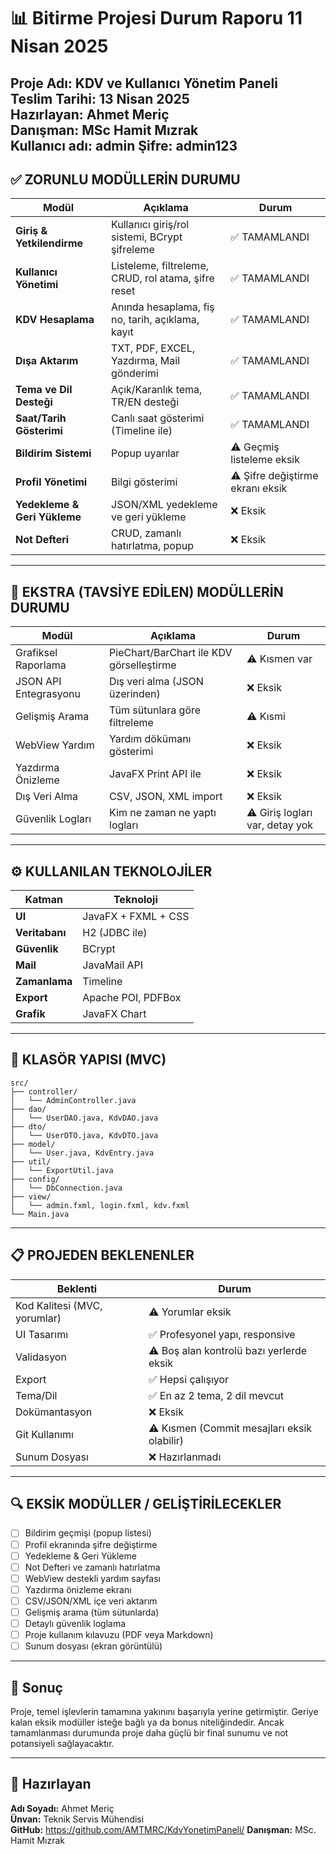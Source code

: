 
# 📊 Bitirme Projesi Durum Raporu  11 Nisan 2025
**Proje Adı:** KDV ve Kullanıcı Yönetim Paneli  
**Teslim Tarihi:** 13 Nisan 2025  
**Hazırlayan:** Ahmet Meriç  
**Danışman:** MSc Hamit Mızrak  
Kullanıcı adı: admin
Şifre: admin123
---

## ✅ ZORUNLU MODÜLLERİN DURUMU

| Modül | Açıklama | Durum |
|-------|----------|-------|
| **Giriş & Yetkilendirme** | Kullanıcı giriş/rol sistemi, BCrypt şifreleme | ✅ TAMAMLANDI |
| **Kullanıcı Yönetimi** | Listeleme, filtreleme, CRUD, rol atama, şifre reset | ✅ TAMAMLANDI |
| **KDV Hesaplama** | Anında hesaplama, fiş no, tarih, açıklama, kayıt | ✅ TAMAMLANDI |
| **Dışa Aktarım** | TXT, PDF, EXCEL, Yazdırma, Mail gönderimi | ✅ TAMAMLANDI |
| **Tema ve Dil Desteği** | Açık/Karanlık tema, TR/EN desteği | ✅ TAMAMLANDI |
| **Saat/Tarih Gösterimi** | Canlı saat gösterimi (Timeline ile) | ✅ TAMAMLANDI |
| **Bildirim Sistemi** | Popup uyarılar | ⚠️ Geçmiş listeleme eksik |
| **Profil Yönetimi** | Bilgi gösterimi | ⚠️ Şifre değiştirme ekranı eksik |
| **Yedekleme & Geri Yükleme** | JSON/XML yedekleme ve geri yükleme | ❌ Eksik |
| **Not Defteri** | CRUD, zamanlı hatırlatma, popup | ❌ Eksik |

---

## 🧩 EKSTRA (TAVSİYE EDİLEN) MODÜLLERİN DURUMU

| Modül | Açıklama | Durum |
|-------|----------|-------|
| Grafiksel Raporlama | PieChart/BarChart ile KDV görselleştirme | ⚠️ Kısmen var |
| JSON API Entegrasyonu | Dış veri alma (JSON üzerinden) | ❌ Eksik |
| Gelişmiş Arama | Tüm sütunlara göre filtreleme | ⚠️ Kısmi |
| WebView Yardım | Yardım dökümanı gösterimi | ❌ Eksik |
| Yazdırma Önizleme | JavaFX Print API ile | ❌ Eksik |
| Dış Veri Alma | CSV, JSON, XML import | ❌ Eksik |
| Güvenlik Logları | Kim ne zaman ne yaptı logları | ⚠️ Giriş logları var, detay yok |

---

## ⚙️ KULLANILAN TEKNOLOJİLER

| Katman | Teknoloji |
|--------|-----------|
| **UI** | JavaFX + FXML + CSS |
| **Veritabanı** | H2 (JDBC ile) |
| **Güvenlik** | BCrypt |
| **Mail** | JavaMail API |
| **Zamanlama** | Timeline |
| **Export** | Apache POI, PDFBox |
| **Grafik** | JavaFX Chart |

---

## 📁 KLASÖR YAPISI (MVC)

```
src/
├── controller/
│   └── AdminController.java
├── dao/
│   └── UserDAO.java, KdvDAO.java
├── dto/
│   └── UserDTO.java, KdvDTO.java
├── model/
│   └── User.java, KdvEntry.java
├── util/
│   └── ExportUtil.java
├── config/
│   └── DbConnection.java
├── view/
│   └── admin.fxml, login.fxml, kdv.fxml
└── Main.java
```

---

## 📋 PROJEDEN BEKLENENLER

| Beklenti | Durum |
|----------|--------|
| Kod Kalitesi (MVC, yorumlar) | ⚠️ Yorumlar eksik |
| UI Tasarımı | ✅ Profesyonel yapı, responsive |
| Validasyon | ⚠️ Boş alan kontrolü bazı yerlerde eksik |
| Export | ✅ Hepsi çalışıyor |
| Tema/Dil | ✅ En az 2 tema, 2 dil mevcut |
| Dokümantasyon | ❌ Eksik |
| Git Kullanımı | ⚠️ Kısmen (Commit mesajları eksik olabilir) |
| Sunum Dosyası | ❌ Hazırlanmadı |

---

## 🔍 EKSİK MODÜLLER / GELİŞTİRİLECEKLER

- [ ] Bildirim geçmişi (popup listesi)
- [ ] Profil ekranında şifre değiştirme
- [ ] Yedekleme & Geri Yükleme
- [ ] Not Defteri ve zamanlı hatırlatma
- [ ] WebView destekli yardım sayfası
- [ ] Yazdırma önizleme ekranı
- [ ] CSV/JSON/XML içe veri aktarım
- [ ] Gelişmiş arama (tüm sütunlarda)
- [ ] Detaylı güvenlik loglama
- [ ] Proje kullanım kılavuzu (PDF veya Markdown)
- [ ] Sunum dosyası (ekran görüntülü)

---

## 🎯 Sonuç

Proje, temel işlevlerin tamamına yakınını başarıyla yerine getirmiştir. Geriye kalan eksik modüller isteğe bağlı ya da bonus niteliğindedir. Ancak tamamlanması durumunda proje daha güçlü bir final sunumu ve not potansiyeli sağlayacaktır.

---

## 🏁 Hazırlayan

**Adı Soyadı:** Ahmet Meriç  
**Ünvan:** Teknik Servis Mühendisi  
**GitHub:** https://github.com/AMTMRC/KdvYonetimPaneli/
**Danışman:** MSc. Hamit Mızrak  
